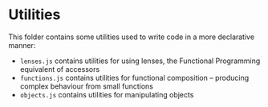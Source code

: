 # Utilities

This folder contains some utilities used to write code in a more declarative manner:

- `lenses.js` contains utilities for using lenses, the Functional Programming equivalent of accessors
- `functions.js` contains utilities for functional composition – producing complex behaviour from small functions
- `objects.js` contains utilities for manipulating objects
